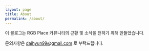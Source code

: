 ```yaml
---
layout: page
title: About
permalink: /about/
---
```


이 블로그는 RGB Place 커뮤니티의 근황 및 소식을 전하기 위해 만들었습니다.

문의사항은 daihyun99@gmail.com 로 부탁드립니다.

